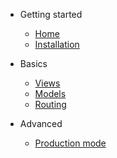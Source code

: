 - Getting started

    - [Home](home.md)
    - [Installation](installation.md)

- Basics

    - [Views](views.md)
    - [Models](models.md)
    - [Routing](routes.md)

- Advanced

    - [Production mode](production.md)